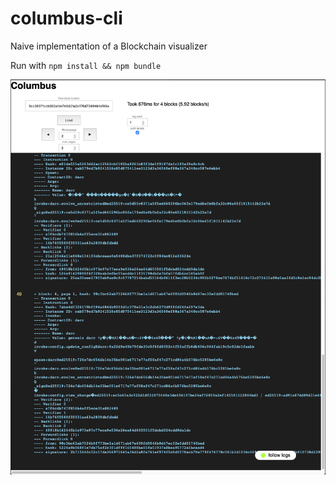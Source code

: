 # columbus-cli
 Naive implementation of a Blockchain visualizer


Run with `npm install && npm bundle`

![preview](docs/preview.png)
